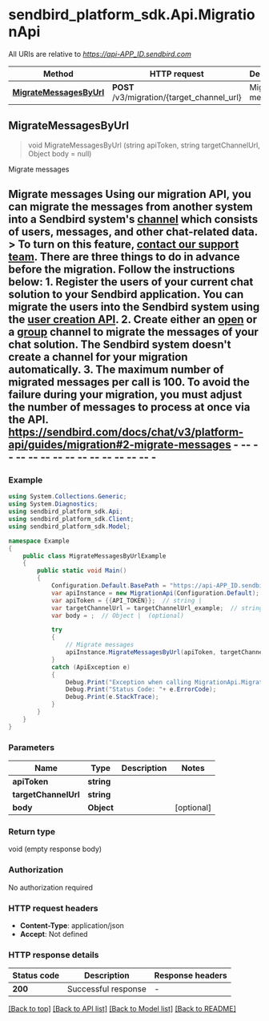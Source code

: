# sendbird_platform_sdk.Api.MigrationApi

All URIs are relative to *https://api-APP_ID.sendbird.com*

Method | HTTP request | Description
------------- | ------------- | -------------
[**MigrateMessagesByUrl**](MigrationApi.md#migratemessagesbyurl) | **POST** /v3/migration/{target_channel_url} | Migrate messages



## MigrateMessagesByUrl

> void MigrateMessagesByUrl (string apiToken, string targetChannelUrl, Object body = null)

Migrate messages

## Migrate messages  Using our migration API, you can migrate the messages from another system into a Sendbird system's [channel](https://sendbird.com/docs/chat/v3/platform-api/guides/channel-types) which consists of users, messages, and other chat-related data.  > To turn on this feature, [contact our support team](https://dashboard.sendbird.com/settings/contact_us).  There are three things to do in advance before the migration. Follow the instructions below:  1. Register the users of your current chat solution to your Sendbird application. You can migrate the users into the Sendbird system using the [user creation API](https://sendbird.com/docs/chat/v3/platform-api/guides/user#2-create-a-user). 2. Create either an [open](https://sendbird.com/docs/chat/v3/platform-api/guides/open-channel#2-create-a-channel) or a [group](https://sendbird.com/docs/chat/v3/platform-api/guides/group-channel#2-create-a-channel) channel to migrate the messages of your chat solution. The Sendbird system doesn't create a channel for your migration automatically. 3. The maximum number of migrated messages per call is 100. To avoid the failure during your migration, you must adjust the number of messages to process at once via the API.  https://sendbird.com/docs/chat/v3/platform-api/guides/migration#2-migrate-messages - -- -- -- -- -- -- -- -- -- -- -- -- -- -

### Example

```csharp
using System.Collections.Generic;
using System.Diagnostics;
using sendbird_platform_sdk.Api;
using sendbird_platform_sdk.Client;
using sendbird_platform_sdk.Model;

namespace Example
{
    public class MigrateMessagesByUrlExample
    {
        public static void Main()
        {
            Configuration.Default.BasePath = "https://api-APP_ID.sendbird.com";
            var apiInstance = new MigrationApi(Configuration.Default);
            var apiToken = {{API_TOKEN}};  // string | 
            var targetChannelUrl = targetChannelUrl_example;  // string | 
            var body = ;  // Object |  (optional) 

            try
            {
                // Migrate messages
                apiInstance.MigrateMessagesByUrl(apiToken, targetChannelUrl, body);
            }
            catch (ApiException e)
            {
                Debug.Print("Exception when calling MigrationApi.MigrateMessagesByUrl: " + e.Message );
                Debug.Print("Status Code: "+ e.ErrorCode);
                Debug.Print(e.StackTrace);
            }
        }
    }
}
```

### Parameters


Name | Type | Description  | Notes
------------- | ------------- | ------------- | -------------
 **apiToken** | **string**|  | 
 **targetChannelUrl** | **string**|  | 
 **body** | **Object**|  | [optional] 

### Return type

void (empty response body)

### Authorization

No authorization required

### HTTP request headers

- **Content-Type**: application/json
- **Accept**: Not defined


### HTTP response details
| Status code | Description | Response headers |
|-------------|-------------|------------------|
| **200** | Successful response |  -  |

[[Back to top]](#)
[[Back to API list]](../README.md#documentation-for-api-endpoints)
[[Back to Model list]](../README.md#documentation-for-models)
[[Back to README]](../README.md)

